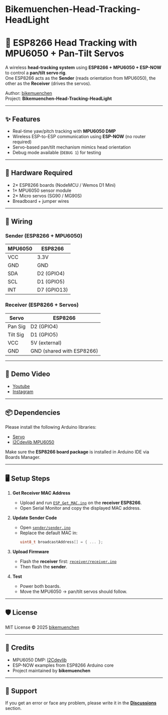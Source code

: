 # Bikemuenchen-Head-Tracking-HeadLight

# 🎯 ESP8266 Head Tracking with MPU6050 + Pan-Tilt Servos

A wireless **head-tracking system** using **ESP8266 + MPU6050 + ESP-NOW** to control a **pan/tilt servo rig**.  
One ESP8266 acts as the **Sender** (reads orientation from MPU6050), the other as the **Receiver** (drives the servos).  

Author: [bikemuenchen](https://github.com/bikemuenchen)  
Project: **Bikemuenchen-Head-Tracking-HeadLight**

---

## ✨ Features
- Real-time yaw/pitch tracking with **MPU6050 DMP**  
- Wireless ESP-to-ESP communication using **ESP-NOW** (no router required)  
- Servo-based pan/tilt mechanism mimics head orientation  
- Debug mode available (`DEBUG 1`) for testing  

---

## 🧩 Hardware Required
- 2× ESP8266 boards (NodeMCU / Wemos D1 Mini)  
- 1× MPU6050 sensor module  
- 2× Micro servos (SG90 / MG90S)  
- Breadboard + jumper wires  

---

## 🔌 Wiring

### Sender (ESP8266 + MPU6050)
| MPU6050 | ESP8266 |
|---------|---------|
| VCC     | 3.3V    |
| GND     | GND     |
| SDA     | D2 (GPIO4) |
| SCL     | D1 (GPIO5) |
| INT     | D7 (GPIO13) |

### Receiver (ESP8266 + Servos)
| Servo   | ESP8266 |
|---------|---------|
| Pan Sig | D2 (GPIO4) |
| Tilt Sig| D1 (GPIO5) |
| VCC     | 5V (external) |
| GND     | GND (shared with ESP8266) |

---

## 📐 Demo Video
- [Youtube](https://www.youtube.com/shorts/tne_76oB_q0)
- [Instagram](https://www.instagram.com/reel/DOG8mxtjeJE/?igsh=ZHh2eHZ5Znh1OGZ4)  
---

## 📦 Dependencies

Please install the following Arduino libraries:

- [Servo](https://github.com/arduino-libraries/Servo)  
- [I2Cdevlib MPU6050](https://github.com/jrowberg/i2cdevlib/tree/master/Arduino/MPU6050)  

Make sure the **ESP8266 board package** is installed in Arduino IDE via Boards Manager.

---

## 🖥️ Setup Steps

1. **Get Receiver MAC Address**  
   - Upload and run [`ESP_Get_MAC.ino`](code/ESP_Get_MAC/ESP_Get_MAC.ino) on the **receiver ESP8266**.  
   - Open Serial Monitor and copy the displayed MAC address.  

2. **Update Sender Code**  
   - Open [`sender/sender.ino`](code/ESP8266_Sender_code/ESP8266_Sender_code.ino)  
   - Replace the default MAC in:  
     ```cpp
     uint8_t broadcastAddress[] = { ... }; 
     ```

3. **Upload Firmware**  
   - Flash the **receiver** first: [`receiver/receiver.ino`](code/ESP8266_Receive_code/ESP8266_Receive_code.ino)  
   - Then flash the **sender**.  

4. **Test**  
   - Power both boards.  
   - Move the MPU6050 → pan/tilt servos should follow.  

---

## 🛡️ License
MIT License © 2025 [bikemuenchen](https://github.com/bikemuenchen)  

---

## 🙌 Credits
- MPU6050 DMP: [I2Cdevlib](https://github.com/jrowberg/i2cdevlib)  
- ESP-NOW examples from ESP8266 Arduino core  
- Project maintained by **bikemuenchen**  

---

## 💬 Support
If you get an error or face any problem, please write it in the **[Discussions](../../discussions)** section.
